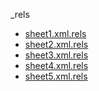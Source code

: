 _rels

  * <a href="sheet1.xml.rels">sheet1.xml.rels</a>
  * <a href="sheet2.xml.rels">sheet2.xml.rels</a>
  * <a href="sheet3.xml.rels">sheet3.xml.rels</a>
  * <a href="sheet4.xml.rels">sheet4.xml.rels</a>
  * <a href="sheet5.xml.rels">sheet5.xml.rels</a>
